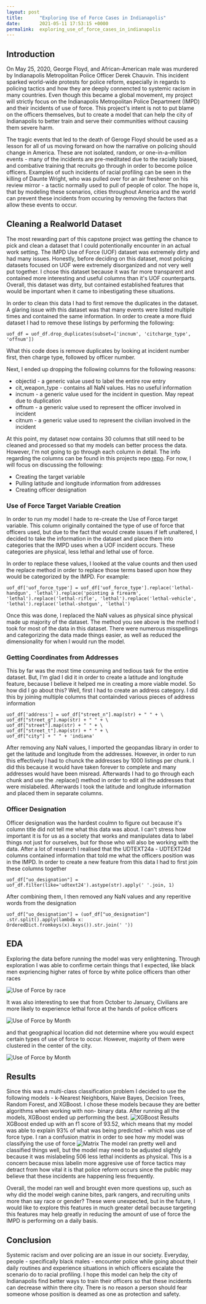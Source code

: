 ```yaml
---
layout: post
title:      "Exploring Use of Force Cases in Indianapolis"
date:       2021-05-11 17:53:15 +0000
permalink:  exploring_use_of_force_cases_in_indianapolis
---
```


## Introduction
On May 25, 2020, George Floyd, and African-American male was murdered by Indianapolis Metropolitan Police Officer Derek Chauvin. This incident sparked world-wide protests for police reform, especially in regards to policing tactics and how they are deeply connencted to systemic racism in many countries. Even though this became a global movement, my project will strictly focus on the Indianapolis Metropolitan Police Department (IMPD) and their incidents of use of force. This project's intent is not to put blame on the officers themselves, but to create a model that can help the city of Indianapolis to better train and serve their communities without causing them severe harm. 

The tragic events that led to the death of Geroge Floyd should be used as a lesson for all of us moving forward on how the narrative on policing should change in America. These are not isolated, random, or one-in-a-million events - many of the incidents are pre-meditated due to the racially biased, and combative training that recruits go through in order to become police officers. Examples of such incidents of racial profiling can be seen in the killing of Daunte Wright, who was pulled over for an air freshener on his review mirror - a tactic normally used to pull of people of color. The hope is, that by modeling these scenarios, cities throughout America and the world can prevent these incidents from occuring by removing the factors that allow these events to occur. 

## Cleaning a Realworld Dataset
The most rewarding part of this capstone project was getting the chance to pick and clean a dataset that I could potentionally encounter in an actual work setting. The IMPD Use of Force (UOF) dataset was extremely dirty and had many issues. Honestly, before deciding on this dataset, most policing datasets focused on UOF were extremely disorganized and not very well put together. I chose this dataset because it was far more transparent and contained more interesting and useful columns than it's UOF counterparts. Overall, this dataset was dirty, but contained established features that would be important when it came to inbestigating these situations.

In order to clean this data I had to first remove the duplicates in the dataset. A glaring issue with this dataset was that many events were listed multiple times and contained the same information. In order to create a more fluid dataset I had to remove these listings by performing the following:
```
uof_df = uof_df.drop_duplicates(subset=['incnum', 'citcharge_type', 'offnum'])
```
What this code does is remove duplicates by looking at incident number first, then charge type, followed by officer number. 

Next, I ended up dropping the following columns for the following reasons:
* objectid - a generic value used to label the entire row entry
* cit_weapon_type - contains all NaN values. Has no useful information
* incnum - a generic value used for the incident in question. May repeat due to duplication
* offnum - a generic value used to represent the officer involved in incident
* citnum - a generic value used to represent the civilian involved in the incident

At this point, my dataset now contains 30 columns that still need to be cleaned and processed so that my models can better process the data. However, I'm not going to go through each column in detail. The info regarding the columns can be found in this projects repo [repo](https://github.com/PNarducci1690/Capstone-Project-Use-of-Force). For now, I will focus on discussing the following:
* Creating the target variable
* Pulling latitude and longitude information from addresses
* Creating officer designation

### Use of Force Target Variable Creation
In order to run my model I hade to re-create the Use of Force target variable. This column originally contained the type of use of force that officers used, but due to the fact that would create issues if left unaltered, I decided to take the information in the dataset and place them into categories that the IMPD uses when a UOF incident occurs. These categories are physical, less lethal and lethal use of force. 

In order to replace these values, I looked at the value counts and then used the replace method in order to replace those terms based upon how they would be categorized by the IMPD. For example:
```
uof_df['uof_force_type'] = uof_df['uof_force_type'].replace('lethal-handgun', 'lethal').replace('pointing a firearm', 'lethal').replace('lethal-rifle', 'lethal').replace('lethal-vehicle', 'lethal').replace('lethal-shotgun', 'lethal')
```
Once this was done, I replaced the NaN values as physical since physical made up majority of the dataset. The method you see above is the method I took for most of the data in this dataset. There were numerous misspellings and categorizing the data made things easier, as well as reduced the dimensionality for when I would run the model. 

### Getting Coordinates from Addresses
This by far was the most time consuming and tedious task for the entire dataset. But, I'm glad I did it in order to create a latitude and longitude feature, because I believe it helped me in creating a more viable model. So how did I go about this? Well, first I had to create an address category. I did this by joining multiple columns that containded various pieces of address information
```
uof_df['address'] = uof_df["street_n"].map(str) + " " + \
uof_df["street_g"].map(str) + " " + \
uof_df["street"].map(str) + " " + \
uof_df["street_t"].map(str) + " " + \
uof_df["city"] + " " + 'indiana'
```
After removing any NaN values, I imported the geopandas library in order to get the latitude and longitude from the addresses. However, in order to run this effectively I had to chunck the addresses by 1000 listings per chunk. I did this because it would have taken forever to complete and many addresses would have been misread. Afterwards I had to go through each chunk and use the .replace() method in order to edit all the addresses that were mislabeled. Afterwards I took the latitude and longitude information and placed them in separate columns.

### Officer Designation
Officer designation was the hardest coulmn to figure out because it's column title did not tell me what this data was about. I can't stress how important it is for us as a society that works and manipulates data to label things not just for ourselves, but for those who will also be working with the data. After a lot of research I realised that the UDTEXT24a - UDTEXT24d columns contained information that told me what the officers position was in the IMPD. In order to create a new feature from this data I had to first join these columns together 
```
uof_df["uo_designation"] = uof_df.filter(like='udtext24').astype(str).apply(' '.join, 1)
```
After combining them, I then removed any NaN values and any reperitive words from the designation
```
uof_df["uo_designation"] = (uof_df["uo_designation"] .str.split().apply(lambda x: OrderedDict.fromkeys(x).keys()).str.join(' '))
```

## EDA
Exploring the data before running the model was very enlightening. Through exploration I was able to confirme certain things that I expected, like black men expriencing higher rates of force by white police officers than other races

![Use of Force by race](https://github.com/PNarducci1690/Capstone-Project-Use-of-Force/blob/main/capstone%20images/Civilian_force_type.PNG)

It was also interesting to see that from October to January, Civilians are more likely to experience lethal force at the hands of police officers

![Use of Force by Month](https://github.com/PNarducci1690/Capstone-Project-Use-of-Force/blob/main/capstone%20images/month_and_uof.PNG)

and that geographical location did not determine where you would expect certain types of use of force to occur. However, majority of them were clustered in the center of the city.

![Use of Force by Month](https://github.com/PNarducci1690/Capstone-Project-Use-of-Force/blob/main/capstone%20images/lat_long_uof.PNG)

## Results
Since this was a multi-class classification problem I decided to use the following models - k-Nearest Neighbors, Naive Bayes, Decision Trees, Random Forest, and XGBoost. I chose these models because they are better algorithms when working with non- binary data. After running all the models, XGBoost ended up performing the best. 
![XGBoost Results](https://github.com/PNarducci1690/Capstone-Project-Use-of-Force/blob/main/capstone%20images/xgboost_model_results.PNG)
XGBoost ended up with an f1 score of 93.52, which means that my model was able to explain 93% of what was being predicted - which was use of force type. I ran a confusion matrix in order to see how my model was classifying the use of force
![Matrix](https://github.com/PNarducci1690/Capstone-Project-Use-of-Force/blob/main/capstone%20images/xgboost_conf_matrix.PNG)
The model ran pretty well and classified things well, but the model may need to be adjusted slightly because it was mislabeling 506 less lethal incidents as physical. This is a concern because miss labelin more aggresive use of force tactics may detract from how vital it is that police reform occurs since the public may believe that these incidents are happening less frequently.

Overall, the model ran well and brought even more questions up, such as why did the model weigh canine bites, park rangers, and recruiting units more than say race or gender? These were unexpected, but in the future, I would like to explore this features in much greater detail because targeting this features may help greatly in reducing the amount of use of force the IMPD is performing on a daily basis. 

## Conclusion
Systemic racism and over policing are an issue in our society. Everyday, people - specifically black males - encounter police while going about their daily routines and experience situations in which officers escalate the scenario do to racial profiling. I hope this model can help the city of Indianapolis find better ways to train their officers so that these incidents can decrease within there city. There is no reason a person should fear someone whose position is deamed as one as protection and safety. 
